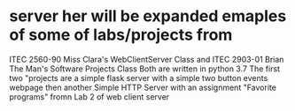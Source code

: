 # server her will be expanded emaples of some of labs/projects from 
ITEC 2560-90 Miss Clara's WebClientServer Class
and
ITEC 2903-01 Brian The Man's Software Projects Class
Both are written in python 3.7
The first two "projects are a simple flask server with a simple two button events webpage 
then another Simple HTTP Server with an assignment "Favorite programs" fromn Lab 2 of web client server


